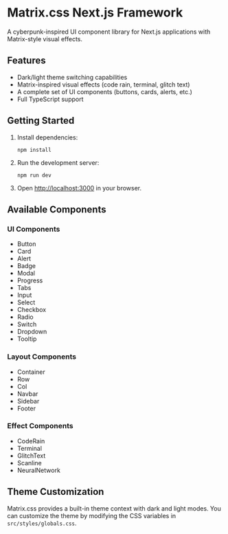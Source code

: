 # Matrix.css Next.js Framework

A cyberpunk-inspired UI component library for Next.js applications with Matrix-style visual effects.

## Features

- Dark/light theme switching capabilities
- Matrix-inspired visual effects (code rain, terminal, glitch text)
- A complete set of UI components (buttons, cards, alerts, etc.)
- Full TypeScript support

## Getting Started

1. Install dependencies:
   ```
   npm install
   ```

2. Run the development server:
   ```
   npm run dev
   ```

3. Open [http://localhost:3000](http://localhost:3000) in your browser.

## Available Components

### UI Components
- Button
- Card
- Alert
- Badge
- Modal
- Progress
- Tabs
- Input
- Select
- Checkbox
- Radio
- Switch
- Dropdown
- Tooltip

### Layout Components
- Container
- Row
- Col
- Navbar
- Sidebar
- Footer

### Effect Components
- CodeRain
- Terminal
- GlitchText
- Scanline
- NeuralNetwork

## Theme Customization

Matrix.css provides a built-in theme context with dark and light modes. You can customize the theme by modifying the CSS variables in `src/styles/globals.css`.

